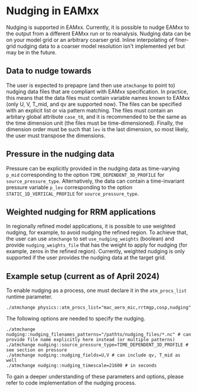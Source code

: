 # Nudging in EAMxx

Nudging is supported in EAMxx.
Currently, it is possible to nudge EAMxx to the output from a different EAMxx run or to reanalysis. Nudging data can be on your model grid or an arbitrary coarser grid. Inline interpolating of finer-grid nudging data to a coarser model resolution isn't implemented yet but may be in the future.

## Data to nudge towards

The user is expected to prepapre (and then use `atmchange` to point to) nudging data files that are compliant with EAMxx specification.
In practice, this means that the data files must contain variable names known to EAMxx (only U, V, T_mid, and qv are supported now).
The files can be specified with an explicit list or via pattern matching.
The files must contain an arbitary global attribute `case_t0`, and it is recommended to be the same as the time dimension unit (the files must be time-dimensioned).
Finally, the dimension order must be such that `lev` is the last dimension, so most likely, the user must transpose the dimensions.

## Pressure in the nudging data

Pressure can be explicitly provided in the nudging data as time-varying `p_mid` corresponding to the option `TIME_DEPENDENT_3D_PROFILE` for `source_pressure_type`.
Alternatively, the data can contain a time-invariant pressure variable `p_lev` corresponding to the option `STATIC_1D_VERTICAL_PROFILE` for `source_pressure_type`.

## Weighted nudging for RRM applications

In regionally refined model applications, it is possible to use weighted nudging, for example, to avoid nudging the refined region.
To achieve that, the user can use `atmchange` to set `use_nudging_weights` (boolean) and provide `nudging_weights_file` that has the weight to apply for nudging (for example, zeros in the refined region).
Currently, weighted nudging is only supported if the user provides the nudging data at the target grid.

## Example setup (current as of April 2024)

To enable nudging as a process, one must declare it in the `atm_procs_list` runtime parameter.

```shell
./atmchange physics::atm_procs_list="mac_aero_mic,rrtmgp,cosp,nudging"
```

The following options are needed to specify the nudging.

```shell
./atmchange nudging::nudging_filenames_patterns="/pathto/nudging_files/*.nc" # can provide file name explicitly here instead (or multiple patterns)
./atmchange nudging::source_pressure_type=TIME_DEPENDENT_3D_PROFILE # see section on pressure
./atmchange nudging::nudging_fields=U,V # can include qv, T_mid as well
./atmchange nudging::nudging_timescale=21600 # in seconds
```

To gain a deeper understanding of these parameters and options, please refer to code implementation of the nudging process.
